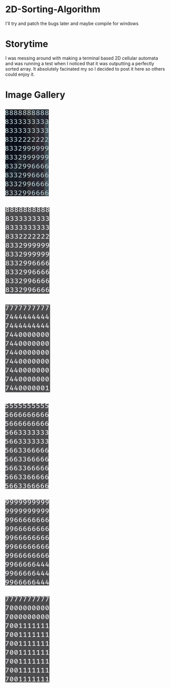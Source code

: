 # 2D-Sorting-Algorithm
I'll try and patch the bugs later and maybe compile for windows

# Storytime
I was messing around with making a terminal based 2D cellular automata and was running a test when I noticed that it was outputting a perfectly sorted array.
It absolutely facinated my so I decided to post it here so others could enjoy it.

# Image Gallery
## ![Sorting Algo Image 1](https://github.com/shadow64321/2D-Sorting-Algorithm/blob/main/Screenshots/1.png?raw=true)

## ![Sorting Algo Image 2](https://github.com/shadow64321/2D-Sorting-Algorithm/blob/main/Screenshots/2.png?raw=true)

## ![Sorting Algo Image 3](https://github.com/shadow64321/2D-Sorting-Algorithm/blob/main/Screenshots/3.png?raw=true)

## ![Sorting Algo Image 4](https://github.com/shadow64321/2D-Sorting-Algorithm/blob/main/Screenshots/4.png?raw=true)

## ![Sorting Algo Image 5](https://github.com/shadow64321/2D-Sorting-Algorithm/blob/main/Screenshots/5.png?raw=true)

## ![Sorting Algo Image 6](https://github.com/shadow64321/2D-Sorting-Algorithm/blob/main/Screenshots/6.png?raw=true)
